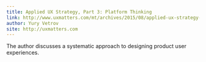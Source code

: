 ```yaml
---
title: Applied UX Strategy, Part 3: Platform Thinking
link: http://www.uxmatters.com/mt/archives/2015/08/applied-ux-strategy-part-3-platform-thinking.php
author: Yury Vetrov
site: http://uxmatters.com
---
```


The author discusses a systematic approach to designing product user experiences.